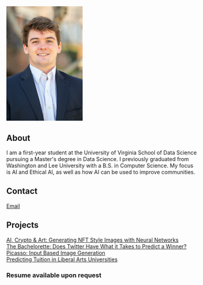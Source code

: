 
<img src="profile.jpeg" alt="Photo" width="200"/>
<link rel="icon" href="https://upload.wikimedia.org/wikipedia/en/a/a8/W%26L_Generals.png">

## About

I am a first-year student at the University of Virginia School of Data Science pursuing a Master's degree in Data Science. I previously graduated from Washington and Lee University with a B.S. in Computer Science. My focus is AI and Ethical AI, as well as how AI can be used to improve communities.

## Contact
[Email](mailto:rtt4fb@virginia.edu)

## Projects

[AI, Crypto & Art: Generating NFT Style Images with Neural Networks](https://tuckert23.github.io/ANN-Final-Project)\
[The Bachelorette: Does Twitter Have What it Takes to Predict a Winner?](https://tuckert23.github.io/Big-Data-Final-Project)\
[Picasso: Input Based Image Generation](https://tuckert23.github.io/Picasso)\
[Predicting Tuition in Liberal Arts Universities](https://tuckert23.github.io/final_project)


### Resume available upon request
